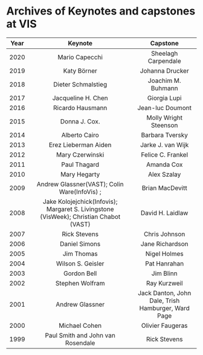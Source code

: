 Archives of Keynotes and capstones at VIS 
=====

| Year          | Keynote            | Capstone            |
| ------------- |:------------------:| :------------------:|
| 2020          | Mario Capecchi     | Sheelagh Carpendale |
| 2019          | Katy Börner        | Johanna Drucker     |
| 2018          | Dieter Schmalstieg | Joachim M. Buhmann  |
| 2017          | Jacqueline H. Chen | Giorgia Lupi        |
| 2016          | Ricardo Hausmann   | Jean-luc Doumont    |
| 2015          | Donna J. Cox.      | Molly Wright Steenson    |
| 2014          | Alberto Cairo      | Barbara Tversky     |
| 2013          | Erez Lieberman Aiden      | Jarke J. van Wijk    |
| 2012          | Mary Czerwinski    | Felice C. Frankel  |
| 2011          | Paul Thagard       | Amanda Cox         |
| 2010          | Mary Hegarty       | 	Alex Szalay       |
| 2009          | Andrew Glassner(VAST); Colin Ware(InfoVis) ;  |   Brian MacDevitt       |
| 2008          | Jake Kolojejchick(Infovis); Margaret S. Livingstone (VisWeek); Christian Chabot (VAST)                |  David H. Laidlaw       |
| 2007          | Rick Stevens       |  Chris Johnson     |
| 2006          | Daniel Simons      |  Jane Richardson   |
| 2005          | Jim Thomas         |  Nigel Holmes      |
| 2004          | Wilson S. Geisler  |  Pat Hanrahan      |
| 2003          | Gordon Bell        |  Jim Blinn         |
| 2002          | Stephen Wolfram    |  Ray Kurzweil      |
| 2001          | Andrew Glassner    |  Jack Danton, John Dale, Trish Hamburger, Ward Page    |
| 2000          | Michael Cohen      | 	Olivier Faugeras  |
| 1999          | Paul Smith and John van Rosendale       |  Rick Stevens    |





<!-- 
http://ieeevis.org/year/2015/info/overview-amp-topics/keynote
https://ieeevis.org/year/2014/info/overview-amp-topics/keynote-and-capstone
http://vis.computer.org/VisWeek2010/
-->
